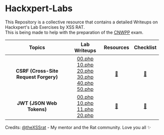 # Hackxpert-Labs
This Repository is a collective resource that contains a detailed Writeups on Hackxpert's Lab Exercises by XSS RAT. <br>This is being made to help with the preparation of the [CNWPP](https://thexssrat.podia.com/cnwpp) exam.<br>

| Topics | Lab Writeups | Resources | Checklist |
| :-----: | :---: | :---: | :---: | 
| **CSRF (Cross-Site Request Forgery)** | [00.php](https://github.com/R0h1t3/Hackxpert-Labs/blob/main/CSRF/00.md)<br />[10.php](https://github.com/R0h1t3/Hackxpert-Labs/blob/main/CSRF/10.md)<br />[20.php](https://github.com/R0h1t3/Hackxpert-Labs/blob/main/CSRF/20.md)<br />[30.php](https://github.com/R0h1t3/Hackxpert-Labs/blob/main/CSRF/30.md)<br />[40.php](https://github.com/R0h1t3/Hackxpert-Labs/blob/main/CSRF/40.md)<br />[50.php](https://github.com/R0h1t3/Hackxpert-Labs/blob/main/CSRF/50.md) | [🔗](https://github.com/R0h1t3/Hackxpert-Labs/blob/main/CSRF/CSRF%20Resources.md) | [🔗](https://github.com/R0h1t3/Hackxpert-Labs/blob/main/CSRF/CSRF%20Checklist.md)
| **JWT (JSON Web Tokens)** | [00.php](https://github.com/R0h1t3/Hackxpert-Labs/blob/main/JWT/00.md)<br />[10.php](https://github.com/R0h1t3/Hackxpert-Labs/blob/main/JWT/10.md)<br />[11.php](https://github.com/R0h1t3/Hackxpert-Labs/blob/main/JWT/11.md)<br />[20.php](https://github.com/R0h1t3/Hackxpert-Labs/blob/main/JWT/20.md) | [🔗](https://github.com/R0h1t3/Hackxpert-Labs/blob/main/JWT/JWT%20Resources.md) | [🔗](https://github.com/R0h1t3/Hackxpert-Labs/blob/main/JWT/JWT%20Checklist.md)

Credits: [@theXSSrat](https://twitter.com/theXSSrat) - My mentor and the Rat community. Love you all :sparkles:
